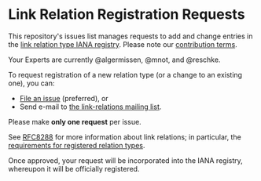 # Link Relation Registration Requests

This repository's issues list manages requests to add and change entries in the [link relation type IANA registry](https://www.iana.org/assignments/link-relations/). Please note our [contribution terms](.github/CONTRIBUTING.md).

Your Experts are currently @algermissen, @mnot, and @reschke.

To request registration of a new relation type (or a change to an existing one), you can:

* [File an issue](https://github.com/link-relations/registry/issues/new) (preferred), or
* Send e-mail to [the link-relations mailing list](https://www.ietf.org/mailman/listinfo/link-relations).

Please make **only one request** per issue.

See [RFC8288](https://tools.ietf.org/html/rfc8288) for more information about link relations; in particular, the [requirements for registered relation types](https://tools.ietf.org/html/rfc8288#registered).

Once approved, your request will be incorporated into the IANA registry, whereupon it will be officially registered.
